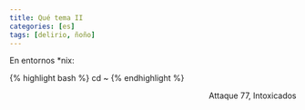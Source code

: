 ```yaml
---
title: Qué tema II
categories: [es]
tags: [delirio, ñoño]
---
```

En entornos *nix:

{% highlight bash %}
cd ~
{% endhighlight %}

<p style="text-align: right;">
  Attaque 77, Intoxicados
</p>